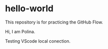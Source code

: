 # hello-world
This repository is for practicing the GitHub Flow.

Hi, I am Polina.

Testing VScode local conection.

